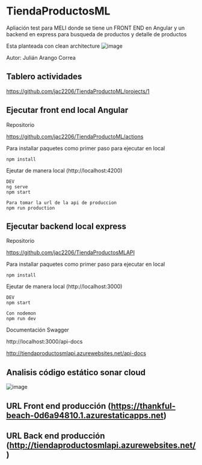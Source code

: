 # TiendaProductosML

Apliación test para MELI donde se tiene un FRONT END en Angular y un backend en express para busqueda de productos y detalle de productos

Esta planteada con clean architecture
![image](https://user-images.githubusercontent.com/66278236/179424870-70293fd4-0157-4881-866a-cb07c48ea6c8.png)

Autor: Julián Arango Correa

## Tablero actividades

https://github.com/jac2206/TiendaProductoML/projects/1

## Ejecutar front end local Angular

Repositorio

https://github.com/jac2206/TiendaProductoML/actions

Para installar paquetes como primer paso para ejecutar en local
```
npm install
```

Ejeutar de manera local (http://localhost:4200)

```
DEV
ng serve
npm start

Para tomar la url de la api de produccion 
npm run production 

```

## Ejecutar backend local express

Repositorio

https://github.com/jac2206/TiendaProductosMLAPI

Para installar paquetes como primer paso para ejecutar en local
```
npm install
```

Ejeutar de manera local (http://localhost:3000)

```
DEV
npm start

Con nodemon
npm run dev 

```

Documentación Swagger

http://localhost:3000/api-docs

http://tiendaproductosmlapi.azurewebsites.net/api-docs

## Analisis código estático sonar cloud
![image](https://user-images.githubusercontent.com/66278236/179624204-2bece24a-1c65-4e37-b523-ddaaaa373128.png)

## URL Front end producción (https://thankful-beach-0d6a94810.1.azurestaticapps.net)

## URL Back end producción (http://tiendaproductosmlapi.azurewebsites.net/)


